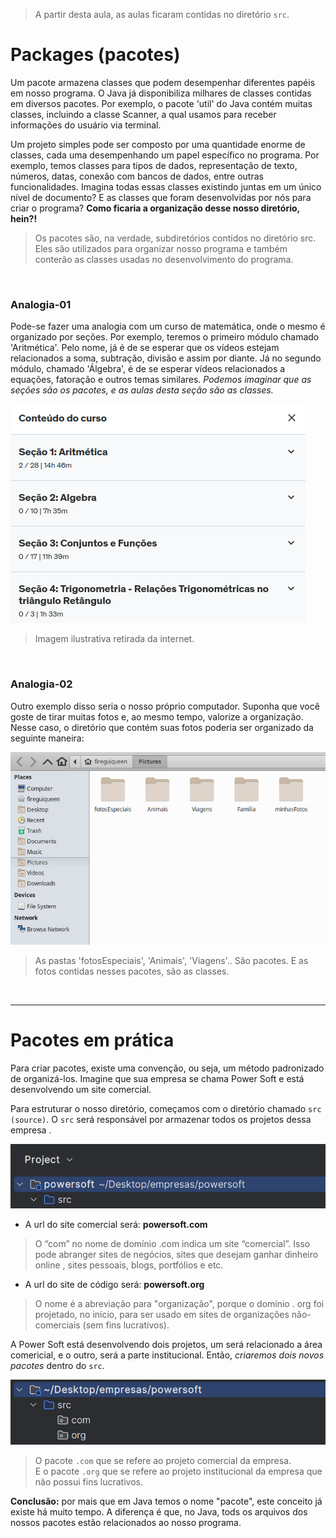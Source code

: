 > A partir desta aula, as aulas ficaram contidas no diretório `src`. 

# Packages (pacotes)
Um pacote armazena classes que podem desempenhar diferentes papéis em nosso programa. O Java já disponibiliza 
milhares de classes contidas em diversos pacotes. Por exemplo, o pacote 'util' do Java contém muitas classes, 
incluindo a classe Scanner, a qual usamos para receber informações do usuário via terminal.

Um projeto simples pode ser composto por uma quantidade enorme de classes, cada uma desempenhando um papel 
específico no programa. Por exemplo, temos classes para tipos de dados, representação de texto, números, datas, 
conexão com bancos de dados, entre outras funcionalidades. Imagina todas essas classes existindo juntas em um 
único nível de documento? E as classes que foram desenvolvidas por nós para criar o programa? 
__Como ficaria a organização desse nosso diretório, hein?!__
> Os pacotes são, na verdade, subdiretórios contidos no diretório src. Eles são utilizados para organizar 
> nosso programa e também conterão as classes usadas no desenvolvimento do programa.

<br>

### Analogia-01
Pode-se fazer uma analogia com um curso de matemática, onde o mesmo é organizado por seções. 
Por exemplo, teremos o primeiro módulo chamado 'Aritmética'. Pelo nome, já é de se esperar que os vídeos 
estejam relacionados a soma, subtração, divisão e assim por diante. 
Já no segundo módulo, chamado 'Álgebra', é de se esperar vídeos relacionados a equações, 
fatoração e outros temas similares. _Podemos imaginar que as seções são os pacotes, e as aulas desta seção são as classes._

![analogia-01](./others/explicacaoPackges.png)
> Imagem ilustrativa retirada da internet. 

<br>

### Analogia-02
Outro exemplo disso seria o nosso próprio computador. Suponha que você goste de tirar muitas fotos e, 
ao mesmo tempo, valorize a organização. Nesse caso, o diretório que contém suas fotos poderia ser organizado 
da seguinte maneira: 

![analogia-02](./others/img.png)
> As pastas 'fotosEspeciais', 'Animais', 'Viagens'.. São pacotes. E as fotos contidas nesses pacotes, são as classes.

<br>

________________

# Pacotes em prática
Para criar pacotes, existe uma convenção, ou seja, um método padronizado de organizá-los. 
Imagine que sua empresa se chama Power Soft e está desenvolvendo um site comercial. 

Para estruturar o nosso diretório, começamos com o diretório chamado `src (source)`. 
O `src` será responsável por armazenar todos os projetos dessa empresa      .

![explicacao-src](./others/src.png)

- A url do site comercial será: __powersoft.com__ 
> O “com” no nome de domínio .com indica um site “comercial”. Isso pode abranger sites de negócios, sites que desejam ganhar dinheiro online , sites pessoais, blogs, portfólios e etc.

- A url do site de código será: __powersoft.org__
> O nome é a abreviação para "organização", porque o domínio . org foi projetado, no início, para ser usado em sites de organizações não-comerciais (sem fins lucrativos).

A Power Soft está desenvolvendo dois projetos, um será relacionado a área comericial, e o outro, será a parte institucional.
Então, _criaremos dois novos pacotes_ dentro do `src`. 

![explicacao-packages](./others/srcPackages.png)
> O pacote `.com` que se refere ao projeto comercial da empresa. <br>
> E o pacote `.org` que se refere ao projeto institucional da empresa que não possui fins lucrativos.



__Conclusão:__ por mais que em Java temos o nome "pacote", este conceito já existe há muito tempo.
A diferença é que, no Java, tods os arquivos dos nossos pacotes estão relacionados ao nosso programa.

